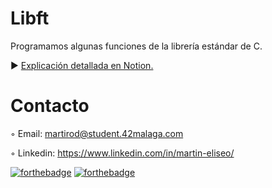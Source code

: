 # Libft
Programamos algunas funciones de la librería estándar de C.

► [Explicación detallada en Notion.](https://www.notion.so/Libft-01f11c77315a4491b436ff3a9efe32fc)

# Contacto 

◦ Email: martirod@student.42malaga.com

◦ Linkedin: https://www.linkedin.com/in/martin-eliseo/


[![forthebadge](https://forthebadge.com/images/badges/made-with-c.svg)](https://forthebadge.com)
[![forthebadge](https://forthebadge.com/images/badges/powered-by-coffee.svg)](https://forthebadge.com)
